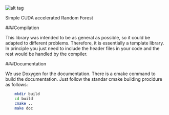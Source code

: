 ![alt tag](https://raw.github.com/alfonsoros88/ScaRF/master/doc/logo.png)

Simple CUDA accelerated Random Forest


###Compilation

This library was intended to be as general as possible, so it could be adapted 
to different problems. Therefore, it is essentially a template library. In 
principle you just need to include the header files in your code and the rest 
would be handled by the compiler.

###Documentation

We use Doxygen for the documentation. There is a cmake command to build the 
documentation. Just follow the standar cmake building procidure as follows:

```bash
    mkdir build
    cd build
    cmake ..
    make doc
```

